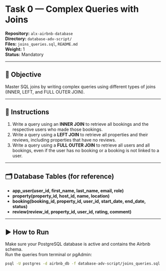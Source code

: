 # Task 0 — Complex Queries with Joins

**Repository:** `alx-airbnb-database`  
**Directory:** `database-adv-script/`  
**Files:** `joins_queries.sql`, `README.md`  
**Weight:** 1  
**Status:** Mandatory  

---

## 🎯 Objective
Master SQL joins by writing complex queries using different types of joins (INNER, LEFT, and FULL OUTER JOIN).

---

## 🧠 Instructions
1. Write a query using an **INNER JOIN** to retrieve all bookings and the respective users who made those bookings.  
2. Write a query using a **LEFT JOIN** to retrieve all properties and their reviews, including properties that have no reviews.  
3. Write a query using a **FULL OUTER JOIN** to retrieve all users and all bookings, even if the user has no booking or a booking is not linked to a user.

---

## 🗂️ Database Tables (for reference)
- **app_user(user_id, first_name, last_name, email, role)**
- **property(property_id, host_id, name, location)**
- **booking(booking_id, property_id, user_id, start_date, end_date, status)**
- **review(review_id, property_id, user_id, rating, comment)**

---

## ▶️ How to Run
Make sure your PostgreSQL database is active and contains the Airbnb schema.  
Run the queries from terminal or pgAdmin:

```bash
psql -U postgres -d airbnb_db -f database-adv-script/joins_queries.sql
